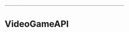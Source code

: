...............................................................................................
# VideoGameAPI
